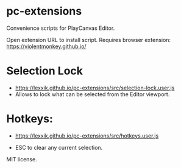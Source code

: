 # pc-extensions
Convenience scripts for PlayCanvas Editor.

Open extension URL to install script. Requires browser extension: https://violentmonkey.github.io/

# Selection Lock
- https://lexxik.github.io/pc-extensions/src/selection-lock.user.js
-    Allows to lock what can be selected from the Editor viewport.

# Hotkeys:
- https://lexxik.github.io/pc-extensions/src/hotkeys.user.js

-    ESC to clear any current selection.

MIT license.